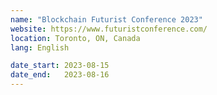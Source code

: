 ```yaml
---
name: "Blockchain Futurist Conference 2023"
website: https://www.futuristconference.com/
location: Toronto, ON, Canada
lang: English

date_start: 2023-08-15
date_end:   2023-08-16
---
```

